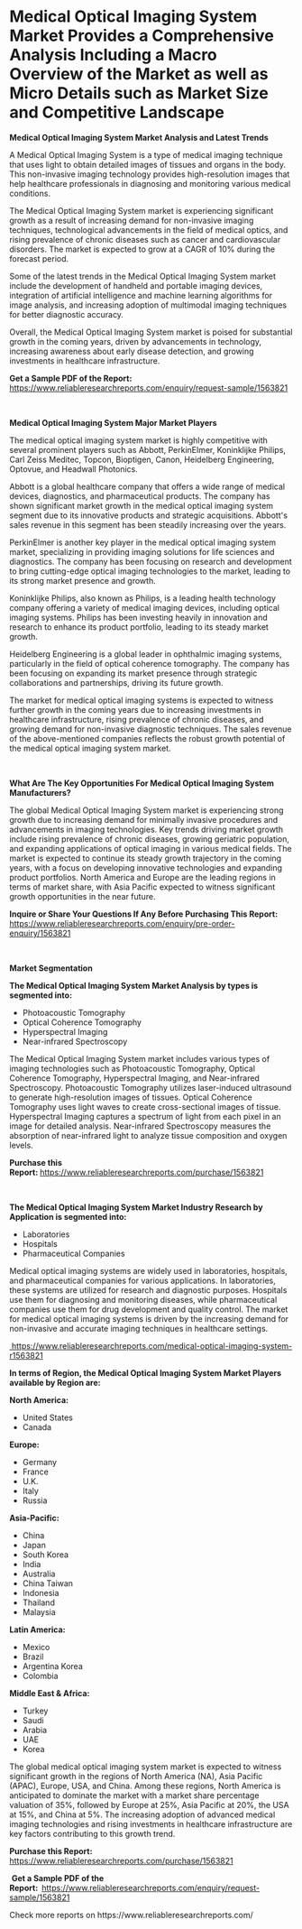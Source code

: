 <p><h1>Medical Optical Imaging System Market Provides a Comprehensive Analysis Including a Macro Overview of the Market as well as Micro Details such as Market Size and Competitive Landscape</h1></p><p><strong>Medical Optical Imaging System Market Analysis and Latest Trends</strong></p>
<p><p>A Medical Optical Imaging System is a type of medical imaging technique that uses light to obtain detailed images of tissues and organs in the body. This non-invasive imaging technology provides high-resolution images that help healthcare professionals in diagnosing and monitoring various medical conditions.</p><p>The Medical Optical Imaging System market is experiencing significant growth as a result of increasing demand for non-invasive imaging techniques, technological advancements in the field of medical optics, and rising prevalence of chronic diseases such as cancer and cardiovascular disorders. The market is expected to grow at a CAGR of 10% during the forecast period.</p><p>Some of the latest trends in the Medical Optical Imaging System market include the development of handheld and portable imaging devices, integration of artificial intelligence and machine learning algorithms for image analysis, and increasing adoption of multimodal imaging techniques for better diagnostic accuracy.</p><p>Overall, the Medical Optical Imaging System market is poised for substantial growth in the coming years, driven by advancements in technology, increasing awareness about early disease detection, and growing investments in healthcare infrastructure.</p></p>
<p><strong>Get a Sample PDF of the Report:&nbsp;</strong> <a href="https://www.reliableresearchreports.com/enquiry/request-sample/1563821">https://www.reliableresearchreports.com/enquiry/request-sample/1563821</a></p>
<p>&nbsp;</p>
<p><strong>Medical Optical Imaging System Major Market Players</strong></p>
<p><p>The medical optical imaging system market is highly competitive with several prominent players such as Abbott, PerkinElmer, Koninklijke Philips, Carl Zeiss Meditec, Topcon, Bioptigen, Canon, Heidelberg Engineering, Optovue, and Headwall Photonics. </p><p>Abbott is a global healthcare company that offers a wide range of medical devices, diagnostics, and pharmaceutical products. The company has shown significant market growth in the medical optical imaging system segment due to its innovative products and strategic acquisitions. Abbott's sales revenue in this segment has been steadily increasing over the years.</p><p>PerkinElmer is another key player in the medical optical imaging system market, specializing in providing imaging solutions for life sciences and diagnostics. The company has been focusing on research and development to bring cutting-edge optical imaging technologies to the market, leading to its strong market presence and growth.</p><p>Koninklijke Philips, also known as Philips, is a leading health technology company offering a variety of medical imaging devices, including optical imaging systems. Philips has been investing heavily in innovation and research to enhance its product portfolio, leading to its steady market growth.</p><p>Heidelberg Engineering is a global leader in ophthalmic imaging systems, particularly in the field of optical coherence tomography. The company has been focusing on expanding its market presence through strategic collaborations and partnerships, driving its future growth.</p><p>The market for medical optical imaging systems is expected to witness further growth in the coming years due to increasing investments in healthcare infrastructure, rising prevalence of chronic diseases, and growing demand for non-invasive diagnostic techniques. The sales revenue of the above-mentioned companies reflects the robust growth potential of the medical optical imaging system market.</p></p>
<p>&nbsp;</p>
<p><strong>What Are The Key Opportunities For Medical Optical Imaging System Manufacturers?</strong></p>
<p><p>The global Medical Optical Imaging System market is experiencing strong growth due to increasing demand for minimally invasive procedures and advancements in imaging technologies. Key trends driving market growth include rising prevalence of chronic diseases, growing geriatric population, and expanding applications of optical imaging in various medical fields. The market is expected to continue its steady growth trajectory in the coming years, with a focus on developing innovative technologies and expanding product portfolios. North America and Europe are the leading regions in terms of market share, with Asia Pacific expected to witness significant growth opportunities in the near future.</p></p>
<p><strong>Inquire or Share Your Questions If Any Before Purchasing This Report:</strong> <a href="https://www.reliableresearchreports.com/enquiry/pre-order-enquiry/1563821">https://www.reliableresearchreports.com/enquiry/pre-order-enquiry/1563821</a></p>
<p>&nbsp;</p>
<p><strong>Market Segmentation</strong></p>
<p><strong>The Medical Optical Imaging System Market Analysis by types is segmented into:</strong></p>
<p><ul><li>Photoacoustic Tomography</li><li>Optical Coherence Tomography</li><li>Hyperspectral Imaging</li><li>Near-infrared Spectroscopy</li></ul></p>
<p><p>The Medical Optical Imaging System market includes various types of imaging technologies such as Photoacoustic Tomography, Optical Coherence Tomography, Hyperspectral Imaging, and Near-infrared Spectroscopy. Photoacoustic Tomography utilizes laser-induced ultrasound to generate high-resolution images of tissues. Optical Coherence Tomography uses light waves to create cross-sectional images of tissue. Hyperspectral Imaging captures a spectrum of light from each pixel in an image for detailed analysis. Near-infrared Spectroscopy measures the absorption of near-infrared light to analyze tissue composition and oxygen levels.</p></p>
<p><strong>Purchase this Report:&nbsp;</strong><a href="https://www.reliableresearchreports.com/purchase/1563821">https://www.reliableresearchreports.com/purchase/1563821</a></p>
<p>&nbsp;</p>
<p><strong>The Medical Optical Imaging System Market Industry Research by Application is segmented into:</strong></p>
<p><ul><li>Laboratories</li><li>Hospitals</li><li>Pharmaceutical Companies</li></ul></p>
<p><p>Medical optical imaging systems are widely used in laboratories, hospitals, and pharmaceutical companies for various applications. In laboratories, these systems are utilized for research and diagnostic purposes. Hospitals use them for diagnosing and monitoring diseases, while pharmaceutical companies use them for drug development and quality control. The market for medical optical imaging systems is driven by the increasing demand for non-invasive and accurate imaging techniques in healthcare settings.</p></p>
<p><a href="https://www.reliableresearchreports.com/medical-optical-imaging-system-r1563821">&nbsp;https://www.reliableresearchreports.com/medical-optical-imaging-system-r1563821</a></p>
<p><strong>In terms of Region, the Medical Optical Imaging System Market Players available by Region are:</strong></p>
<p>
    <p> <strong> North America: </strong>
        <ul>
            <li>United States</li>
            <li>Canada</li>
        </ul>
        </p> 
    <p> <strong> Europe: </strong>
        <ul>
            <li>Germany</li>
            <li>France</li>
            <li>U.K.</li>
            <li>Italy</li>
            <li>Russia</li>
        </ul>
        </p> 
    <p> <strong> Asia-Pacific: </strong>
        <ul>
            <li>China</li>
            <li>Japan</li>
            <li>South Korea</li>
            <li>India</li>
            <li>Australia</li>
            <li>China Taiwan</li>
            <li>Indonesia</li>
            <li>Thailand</li>
            <li>Malaysia</li>
        </ul>
        </p> 
    <p> <strong> Latin America: </strong>
        <ul>
            <li>Mexico</li>
            <li>Brazil</li>
            <li>Argentina Korea</li>
            <li>Colombia</li>
        </ul>
        </p> 
    <p> <strong> Middle East & Africa: </strong>
        <ul>
            <li>Turkey</li>
            <li>Saudi</li>
            <li>Arabia</li>
            <li>UAE</li>
            <li>Korea</li>
        </ul>
    </p>
    </p>
<p><p>The global medical optical imaging system market is expected to witness significant growth in the regions of North America (NA), Asia Pacific (APAC), Europe, USA, and China. Among these regions, North America is anticipated to dominate the market with a market share percentage valuation of 35%, followed by Europe at 25%, Asia Pacific at 20%, the USA at 15%, and China at 5%. The increasing adoption of advanced medical imaging technologies and rising investments in healthcare infrastructure are key factors contributing to this growth trend.</p></p>
<p><strong>Purchase this Report: </strong><a href="https://www.reliableresearchreports.com/purchase/1563821">https://www.reliableresearchreports.com/purchase/1563821</a></p>
<p>&nbsp;<strong>Get a Sample PDF of the Report:&nbsp;&nbsp;</strong><a href="https://www.reliableresearchreports.com/enquiry/request-sample/1563821">https://www.reliableresearchreports.com/enquiry/request-sample/1563821</a></p>
<p><strong></strong></p>
<p>Check more reports on https://www.reliableresearchreports.com/</p>